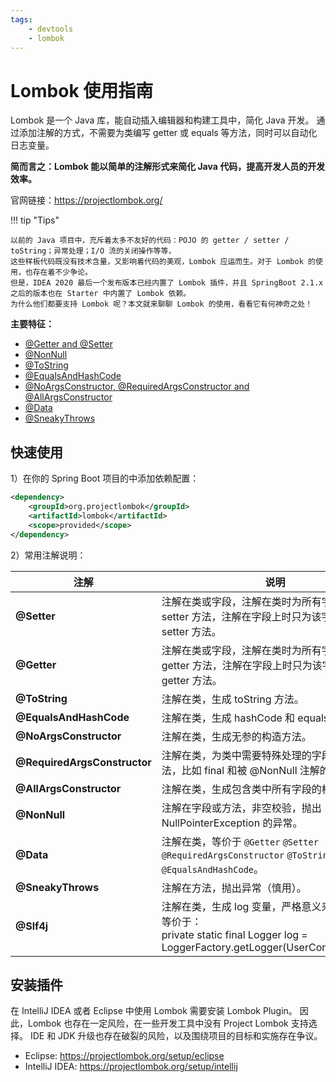 ```yaml
---
tags:
    - devtools
    - lombok
---
```


# Lombok 使用指南

Lombok 是一个 Java 库，能自动插入编辑器和构建工具中，简化 Java 开发。
通过添加注解的方式，不需要为类编写 getter 或 equals 等方法，同时可以自动化日志变量。

**简而言之：Lombok 能以简单的注解形式来简化 Java 代码，提高开发人员的开发效率。**

官网链接：https://projectlombok.org/

!!! tip "Tips"

    以前的 Java 项目中，充斥着太多不友好的代码：POJO 的 getter / setter / toString；异常处理；I/O 流的关闭操作等等，
    这些样板代码既没有技术含量，又影响着代码的美观，Lombok 应运而生。对于 Lombok 的使用，也存在着不少争论。
    但是，IDEA 2020 最后一个发布版本已经内置了 Lombok 插件，并且 SpringBoot 2.1.x 之后的版本也在 Starter 中内置了 Lombok 依赖。
    为什么他们都要支持 Lombok 呢？本文就来聊聊 Lombok 的使用，看看它有何神奇之处！

**主要特征：**

- [@Getter and @Setter](https://projectlombok.org/features/GetterSetter)
- [@NonNull](https://projectlombok.org/features/NonNull)
- [@ToString](https://projectlombok.org/features/ToString)
- [@EqualsAndHashCode](https://projectlombok.org/features/EqualsAndHashCode)
- [@NoArgsConstructor, @RequiredArgsConstructor and @AllArgsConstructor](https://projectlombok.org/features/constructor)
- [@Data](https://projectlombok.org/features/Data)
- [@SneakyThrows](https://projectlombok.org/features/SneakyThrows)

## 快速使用

1）在你的 Spring Boot 项目的中添加依赖配置：

```xml
<dependency>
    <groupId>org.projectlombok</groupId>
    <artifactId>lombok</artifactId>
    <scope>provided</scope>
</dependency>
```

2）常用注解说明：

| 注解 | 说明 |
| ---- | ---- | 
|  **@Setter**   |   注解在类或字段，注解在类时为所有字段生成 setter 方法，注解在字段上时只为该字段生成 setter 方法。   |
|  **@Getter**    |  注解在类或字段，注解在类时为所有字段生成 getter 方法，注解在字段上时只为该字段生成 getter 方法。    |
|  **@ToString**    |   注解在类，生成 toString 方法。   |
|  **@EqualsAndHashCode**     |   注解在类，生成 hashCode 和 equals 方法。   |
|  **@NoArgsConstructor**    |  注解在类，生成无参的构造方法。    |
|  **@RequiredArgsConstructor**    |  注解在类，为类中需要特殊处理的字段生成构造方法，比如 final 和被 @NonNull 注解的字段。    |
|  **@AllArgsConstructor**    |  注解在类，生成包含类中所有字段的构造方法。    |
|  **@NonNull**    |  注解在字段或方法，非空校验，抛出 NullPointerException 的异常。    |
|  **@Data**    |   注解在类，等价于 `@Getter` `@Setter` `@RequiredArgsConstructor` `@ToString` `@EqualsAndHashCode`。   |
|  **@SneakyThrows**    |  注解在方法，抛出异常（慎用）。    |
|  **@Slf4j**    |   注解在类，生成 log 变量，严格意义来说是常量。等价于：<br> private static final Logger log = LoggerFactory.getLogger(UserController.class);   |

## 安装插件

在 IntelliJ IDEA 或者 Eclipse 中使用 Lombok 需要安装 Lombok Plugin。
因此，Lombok 也存在一定风险，在一些开发工具中没有 Project Lombok 支持选择。 
IDE 和 JDK 升级也存在破裂的风险，以及围绕项目的目标和实施存在争议。

- Eclipse: https://projectlombok.org/setup/eclipse
- IntelliJ IDEA: https://projectlombok.org/setup/intellij
